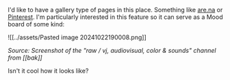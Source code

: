 I'd like to have a gallery type of pages in this place. Something like [are.na](https://are.na) or [Pinterest](https://pinterest.com). I'm particularly interested in this feature so it can serve as a Mood board of some kind:

![[../assets/Pasted image 20241022190008.png]]

_Source: Screenshot of the "raw / vj, audiovisual, color & sounds" channel from [[bak]]_

Isn't it cool how it looks like?